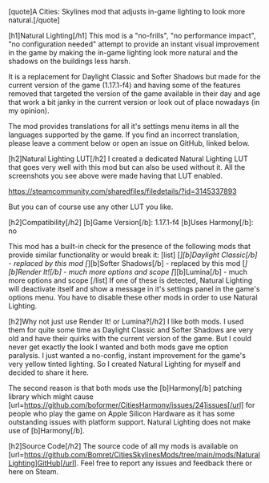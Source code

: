 [quote]A Cities: Skylines mod that adjusts in-game lighting to look more natural.[/quote]

[h1]Natural Lighting[/h1]
This mod is a "no-frills", "no performance impact", "no configuration needed" attempt to provide an instant visual improvement in the game by making the in-game lighting look more natural and the shadows on the buildings less harsh.

It is a replacement for Daylight Classic and Softer Shadows but made for the current version of the game (1.17.1-f4) and having some of the features removed that targeted the version of the game available in their day and age that work a bit janky in the current version or look out of place nowadays (in my opinion).

The mod provides translations for all it's settings menu items in all the languages supported by the game. If you find an incorrect translation, please leave a comment below or open an issue on GitHub, linked below.

[h2]Natural Lighting LUT[/h2]
I created a dedicated Natural Lighting LUT that goes very well with this mod but can also be used without it. All the screenshots you see above were made having that LUT enabled.

https://steamcommunity.com/sharedfiles/filedetails/?id=3145337893

But you can of course use any other LUT you like.

[h2]Compatibility[/h2]
[b]Game Version[/b]: 1.17.1-f4
[b]Uses Harmony[/b]: no

This mod has a built-in check for the presence of the following mods that provide similar functionality or would break it:
[list]
    [*][b]Daylight Classic[/b] - replaced by this mod
    [*][b]Softer Shadows[/b] - replaced by this mod
    [*][b]Render It![/b] - much more options and scope
    [*][b]Lumina[/b] - much more options and scope
[/list]
If one of these is detected, Natural Lighting will deactivate itself and show a message in it's settings panel in the game's options menu. You have to disable these other mods in order to use Natural Lighting.

[h2]Why not just use Render It! or Lumina?[/h2]
I like both mods. I used them for quite some time as Daylight Classic and Softer Shadows are very old and have their quirks with the current version of the game. But I could never get exactly the look I wanted and both mods gave me option paralysis. I just wanted a no-config, instant improvement for the game's very yellow tinted lighting. So I created Natural Lighting for myself and decided to share it here.

The second reason is that both mods use the [b]Harmony[/b] patching library which might cause [url=https://github.com/boformer/CitiesHarmony/issues/24]issues[/url] for people who play the game on Apple Silicon Hardware as it has some outstanding issues with platform support. Natural Lighting does not make use of [b]Harmony[/b].

[h2]Source Code[/h2]
The source code of all my mods is available on [url=https://github.com/Bomret/CitiesSkylinesMods/tree/main/mods/NaturalLighting]GitHub[/url]. Feel free to report any issues and feedback there or here on Steam.